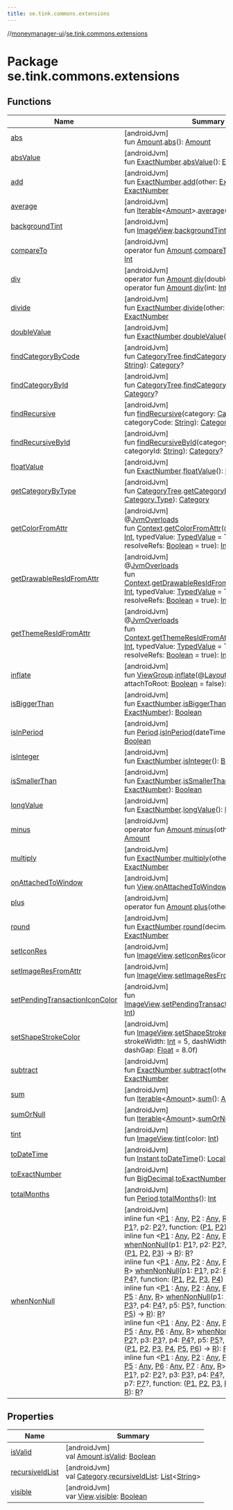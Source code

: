 ```yaml
---
title: se.tink.commons.extensions
---
```

//[moneymanager-ui](../../index.html)/[se.tink.commons.extensions](index.html)



# Package se.tink.commons.extensions



## Functions


| Name | Summary |
|---|---|
| [abs](abs.html) | [androidJvm]<br>fun [Amount](../com.tink.model.misc/-amount/index.html).[abs](abs.html)(): [Amount](../com.tink.model.misc/-amount/index.html) |
| [absValue](abs-value.html) | [androidJvm]<br>fun [ExactNumber](../com.tink.model.misc/-exact-number/index.html).[absValue](abs-value.html)(): [ExactNumber](../com.tink.model.misc/-exact-number/index.html) |
| [add](add.html) | [androidJvm]<br>fun [ExactNumber](../com.tink.model.misc/-exact-number/index.html).[add](add.html)(other: [ExactNumber](../com.tink.model.misc/-exact-number/index.html)): [ExactNumber](../com.tink.model.misc/-exact-number/index.html) |
| [average](average.html) | [androidJvm]<br>fun [Iterable](https://kotlinlang.org/api/latest/jvm/stdlib/kotlin.collections/-iterable/index.html)&lt;[Amount](../com.tink.model.misc/-amount/index.html)&gt;.[average](average.html)(): [Amount](../com.tink.model.misc/-amount/index.html) |
| [backgroundTint](background-tint.html) | [androidJvm]<br>fun [ImageView](https://developer.android.com/reference/kotlin/android/widget/ImageView.html).[backgroundTint](background-tint.html)(color: [Int](https://kotlinlang.org/api/latest/jvm/stdlib/kotlin/-int/index.html)) |
| [compareTo](compare-to.html) | [androidJvm]<br>operator fun [Amount](../com.tink.model.misc/-amount/index.html).[compareTo](compare-to.html)(other: [Amount](../com.tink.model.misc/-amount/index.html)): [Int](https://kotlinlang.org/api/latest/jvm/stdlib/kotlin/-int/index.html) |
| [div](div.html) | [androidJvm]<br>operator fun [Amount](../com.tink.model.misc/-amount/index.html).[div](div.html)(double: [Double](https://kotlinlang.org/api/latest/jvm/stdlib/kotlin/-double/index.html)): [Amount](../com.tink.model.misc/-amount/index.html)<br>operator fun [Amount](../com.tink.model.misc/-amount/index.html).[div](div.html)(int: [Int](https://kotlinlang.org/api/latest/jvm/stdlib/kotlin/-int/index.html)): [Amount](../com.tink.model.misc/-amount/index.html) |
| [divide](divide.html) | [androidJvm]<br>fun [ExactNumber](../com.tink.model.misc/-exact-number/index.html).[divide](divide.html)(other: [ExactNumber](../com.tink.model.misc/-exact-number/index.html)): [ExactNumber](../com.tink.model.misc/-exact-number/index.html) |
| [doubleValue](double-value.html) | [androidJvm]<br>fun [ExactNumber](../com.tink.model.misc/-exact-number/index.html).[doubleValue](double-value.html)(): [Double](https://kotlinlang.org/api/latest/jvm/stdlib/kotlin/-double/index.html) |
| [findCategoryByCode](find-category-by-code.html) | [androidJvm]<br>fun [CategoryTree](../com.tink.model.category/-category-tree/index.html).[findCategoryByCode](find-category-by-code.html)(code: [String](https://kotlinlang.org/api/latest/jvm/stdlib/kotlin/-string/index.html)): [Category](../com.tink.model.category/-category/index.html)? |
| [findCategoryById](find-category-by-id.html) | [androidJvm]<br>fun [CategoryTree](../com.tink.model.category/-category-tree/index.html).[findCategoryById](find-category-by-id.html)(id: [String](https://kotlinlang.org/api/latest/jvm/stdlib/kotlin/-string/index.html)): [Category](../com.tink.model.category/-category/index.html)? |
| [findRecursive](find-recursive.html) | [androidJvm]<br>fun [findRecursive](find-recursive.html)(category: [Category](../com.tink.model.category/-category/index.html), categoryCode: [String](https://kotlinlang.org/api/latest/jvm/stdlib/kotlin/-string/index.html)): [Category](../com.tink.model.category/-category/index.html)? |
| [findRecursiveById](find-recursive-by-id.html) | [androidJvm]<br>fun [findRecursiveById](find-recursive-by-id.html)(category: [Category](../com.tink.model.category/-category/index.html), categoryId: [String](https://kotlinlang.org/api/latest/jvm/stdlib/kotlin/-string/index.html)): [Category](../com.tink.model.category/-category/index.html)? |
| [floatValue](float-value.html) | [androidJvm]<br>fun [ExactNumber](../com.tink.model.misc/-exact-number/index.html).[floatValue](float-value.html)(): [Float](https://kotlinlang.org/api/latest/jvm/stdlib/kotlin/-float/index.html) |
| [getCategoryByType](get-category-by-type.html) | [androidJvm]<br>fun [CategoryTree](../com.tink.model.category/-category-tree/index.html).[getCategoryByType](get-category-by-type.html)(type: [Category.Type](../com.tink.model.category/-category/-type/index.html)): [Category](../com.tink.model.category/-category/index.html) |
| [getColorFromAttr](get-color-from-attr.html) | [androidJvm]<br>@[JvmOverloads](https://kotlinlang.org/api/latest/jvm/stdlib/kotlin.jvm/-jvm-overloads/index.html)<br>fun [Context](https://developer.android.com/reference/kotlin/android/content/Context.html).[getColorFromAttr](get-color-from-attr.html)(@[AttrRes](https://developer.android.com/reference/kotlin/androidx/annotation/AttrRes.html)attrColor: [Int](https://kotlinlang.org/api/latest/jvm/stdlib/kotlin/-int/index.html), typedValue: [TypedValue](https://developer.android.com/reference/kotlin/android/util/TypedValue.html) = TypedValue(), resolveRefs: [Boolean](https://kotlinlang.org/api/latest/jvm/stdlib/kotlin/-boolean/index.html) = true): [Int](https://kotlinlang.org/api/latest/jvm/stdlib/kotlin/-int/index.html) |
| [getDrawableResIdFromAttr](get-drawable-res-id-from-attr.html) | [androidJvm]<br>@[JvmOverloads](https://kotlinlang.org/api/latest/jvm/stdlib/kotlin.jvm/-jvm-overloads/index.html)<br>fun [Context](https://developer.android.com/reference/kotlin/android/content/Context.html).[getDrawableResIdFromAttr](get-drawable-res-id-from-attr.html)(@[AttrRes](https://developer.android.com/reference/kotlin/androidx/annotation/AttrRes.html)attrId: [Int](https://kotlinlang.org/api/latest/jvm/stdlib/kotlin/-int/index.html), typedValue: [TypedValue](https://developer.android.com/reference/kotlin/android/util/TypedValue.html) = TypedValue(), resolveRefs: [Boolean](https://kotlinlang.org/api/latest/jvm/stdlib/kotlin/-boolean/index.html) = true): [Int](https://kotlinlang.org/api/latest/jvm/stdlib/kotlin/-int/index.html) |
| [getThemeResIdFromAttr](get-theme-res-id-from-attr.html) | [androidJvm]<br>@[JvmOverloads](https://kotlinlang.org/api/latest/jvm/stdlib/kotlin.jvm/-jvm-overloads/index.html)<br>fun [Context](https://developer.android.com/reference/kotlin/android/content/Context.html).[getThemeResIdFromAttr](get-theme-res-id-from-attr.html)(@[AttrRes](https://developer.android.com/reference/kotlin/androidx/annotation/AttrRes.html)attrId: [Int](https://kotlinlang.org/api/latest/jvm/stdlib/kotlin/-int/index.html), typedValue: [TypedValue](https://developer.android.com/reference/kotlin/android/util/TypedValue.html) = TypedValue(), resolveRefs: [Boolean](https://kotlinlang.org/api/latest/jvm/stdlib/kotlin/-boolean/index.html) = true): [Int](https://kotlinlang.org/api/latest/jvm/stdlib/kotlin/-int/index.html) |
| [inflate](inflate.html) | [androidJvm]<br>fun [ViewGroup](https://developer.android.com/reference/kotlin/android/view/ViewGroup.html).[inflate](inflate.html)(@[LayoutRes](https://developer.android.com/reference/kotlin/androidx/annotation/LayoutRes.html)layoutId: [Int](https://kotlinlang.org/api/latest/jvm/stdlib/kotlin/-int/index.html), attachToRoot: [Boolean](https://kotlinlang.org/api/latest/jvm/stdlib/kotlin/-boolean/index.html) = false): [View](https://developer.android.com/reference/kotlin/android/view/View.html) |
| [isBiggerThan](is-bigger-than.html) | [androidJvm]<br>fun [ExactNumber](../com.tink.model.misc/-exact-number/index.html).[isBiggerThan](is-bigger-than.html)(other: [ExactNumber](../com.tink.model.misc/-exact-number/index.html)): [Boolean](https://kotlinlang.org/api/latest/jvm/stdlib/kotlin/-boolean/index.html) |
| [isInPeriod](is-in-period.html) | [androidJvm]<br>fun [Period](../com.tink.model.time/-period/index.html).[isInPeriod](is-in-period.html)(dateTime: [LocalDateTime](https://developer.android.com/reference/kotlin/java/time/LocalDateTime.html)): [Boolean](https://kotlinlang.org/api/latest/jvm/stdlib/kotlin/-boolean/index.html) |
| [isInteger](is-integer.html) | [androidJvm]<br>fun [ExactNumber](../com.tink.model.misc/-exact-number/index.html).[isInteger](is-integer.html)(): [Boolean](https://kotlinlang.org/api/latest/jvm/stdlib/kotlin/-boolean/index.html) |
| [isSmallerThan](is-smaller-than.html) | [androidJvm]<br>fun [ExactNumber](../com.tink.model.misc/-exact-number/index.html).[isSmallerThan](is-smaller-than.html)(other: [ExactNumber](../com.tink.model.misc/-exact-number/index.html)): [Boolean](https://kotlinlang.org/api/latest/jvm/stdlib/kotlin/-boolean/index.html) |
| [longValue](long-value.html) | [androidJvm]<br>fun [ExactNumber](../com.tink.model.misc/-exact-number/index.html).[longValue](long-value.html)(): [Long](https://kotlinlang.org/api/latest/jvm/stdlib/kotlin/-long/index.html) |
| [minus](minus.html) | [androidJvm]<br>operator fun [Amount](../com.tink.model.misc/-amount/index.html).[minus](minus.html)(other: [Amount](../com.tink.model.misc/-amount/index.html)): [Amount](../com.tink.model.misc/-amount/index.html) |
| [multiply](multiply.html) | [androidJvm]<br>fun [ExactNumber](../com.tink.model.misc/-exact-number/index.html).[multiply](multiply.html)(other: [ExactNumber](../com.tink.model.misc/-exact-number/index.html)): [ExactNumber](../com.tink.model.misc/-exact-number/index.html) |
| [onAttachedToWindow](on-attached-to-window.html) | [androidJvm]<br>fun [View](https://developer.android.com/reference/kotlin/android/view/View.html).[onAttachedToWindow](on-attached-to-window.html)(action: () -&gt; [Unit](https://kotlinlang.org/api/latest/jvm/stdlib/kotlin/-unit/index.html)) |
| [plus](plus.html) | [androidJvm]<br>operator fun [Amount](../com.tink.model.misc/-amount/index.html).[plus](plus.html)(other: [Amount](../com.tink.model.misc/-amount/index.html)): [Amount](../com.tink.model.misc/-amount/index.html) |
| [round](round.html) | [androidJvm]<br>fun [ExactNumber](../com.tink.model.misc/-exact-number/index.html).[round](round.html)(decimals: [Int](https://kotlinlang.org/api/latest/jvm/stdlib/kotlin/-int/index.html)): [ExactNumber](../com.tink.model.misc/-exact-number/index.html) |
| [setIconRes](set-icon-res.html) | [androidJvm]<br>fun [ImageView](https://developer.android.com/reference/kotlin/android/widget/ImageView.html).[setIconRes](set-icon-res.html)(iconRes: [IconResource](../se.tink.commons.icons/-icon-resource/index.html)) |
| [setImageResFromAttr](set-image-res-from-attr.html) | [androidJvm]<br>fun [ImageView](https://developer.android.com/reference/kotlin/android/widget/ImageView.html).[setImageResFromAttr](set-image-res-from-attr.html)(attrResId: [Int](https://kotlinlang.org/api/latest/jvm/stdlib/kotlin/-int/index.html)) |
| [setPendingTransactionIconColor](set-pending-transaction-icon-color.html) | [androidJvm]<br>fun [ImageView](https://developer.android.com/reference/kotlin/android/widget/ImageView.html).[setPendingTransactionIconColor](set-pending-transaction-icon-color.html)(color: [Int](https://kotlinlang.org/api/latest/jvm/stdlib/kotlin/-int/index.html)) |
| [setShapeStrokeColor](set-shape-stroke-color.html) | [androidJvm]<br>fun [ImageView](https://developer.android.com/reference/kotlin/android/widget/ImageView.html).[setShapeStrokeColor](set-shape-stroke-color.html)(iconColor: [Int](https://kotlinlang.org/api/latest/jvm/stdlib/kotlin/-int/index.html), strokeWidth: [Int](https://kotlinlang.org/api/latest/jvm/stdlib/kotlin/-int/index.html) = 5, dashWidth: [Float](https://kotlinlang.org/api/latest/jvm/stdlib/kotlin/-float/index.html) = 5.0f, dashGap: [Float](https://kotlinlang.org/api/latest/jvm/stdlib/kotlin/-float/index.html) = 8.0f) |
| [subtract](subtract.html) | [androidJvm]<br>fun [ExactNumber](../com.tink.model.misc/-exact-number/index.html).[subtract](subtract.html)(other: [ExactNumber](../com.tink.model.misc/-exact-number/index.html)): [ExactNumber](../com.tink.model.misc/-exact-number/index.html) |
| [sum](sum.html) | [androidJvm]<br>fun [Iterable](https://kotlinlang.org/api/latest/jvm/stdlib/kotlin.collections/-iterable/index.html)&lt;[Amount](../com.tink.model.misc/-amount/index.html)&gt;.[sum](sum.html)(): [Amount](../com.tink.model.misc/-amount/index.html) |
| [sumOrNull](sum-or-null.html) | [androidJvm]<br>fun [Iterable](https://kotlinlang.org/api/latest/jvm/stdlib/kotlin.collections/-iterable/index.html)&lt;[Amount](../com.tink.model.misc/-amount/index.html)&gt;.[sumOrNull](sum-or-null.html)(): [Amount](../com.tink.model.misc/-amount/index.html)? |
| [tint](tint.html) | [androidJvm]<br>fun [ImageView](https://developer.android.com/reference/kotlin/android/widget/ImageView.html).[tint](tint.html)(color: [Int](https://kotlinlang.org/api/latest/jvm/stdlib/kotlin/-int/index.html)) |
| [toDateTime](to-date-time.html) | [androidJvm]<br>fun [Instant](https://developer.android.com/reference/kotlin/java/time/Instant.html).[toDateTime](to-date-time.html)(): [LocalDateTime](https://developer.android.com/reference/kotlin/java/time/LocalDateTime.html) |
| [toExactNumber](to-exact-number.html) | [androidJvm]<br>fun [BigDecimal](https://developer.android.com/reference/kotlin/java/math/BigDecimal.html).[toExactNumber](to-exact-number.html)(): [ExactNumber](../com.tink.model.misc/-exact-number/index.html) |
| [totalMonths](total-months.html) | [androidJvm]<br>fun [Period](https://developer.android.com/reference/kotlin/java/time/Period.html).[totalMonths](total-months.html)(): [Int](https://kotlinlang.org/api/latest/jvm/stdlib/kotlin/-int/index.html) |
| [whenNonNull](when-non-null.html) | [androidJvm]<br>inline fun &lt;[P1](when-non-null.html) : [Any](https://kotlinlang.org/api/latest/jvm/stdlib/kotlin/-any/index.html), [P2](when-non-null.html) : [Any](https://kotlinlang.org/api/latest/jvm/stdlib/kotlin/-any/index.html), [R](when-non-null.html)&gt; [whenNonNull](when-non-null.html)(p1: [P1](when-non-null.html)?, p2: [P2](when-non-null.html)?, function: ([P1](when-non-null.html), [P2](when-non-null.html)) -&gt; [R](when-non-null.html)): [R](when-non-null.html)?<br>inline fun &lt;[P1](when-non-null.html) : [Any](https://kotlinlang.org/api/latest/jvm/stdlib/kotlin/-any/index.html), [P2](when-non-null.html) : [Any](https://kotlinlang.org/api/latest/jvm/stdlib/kotlin/-any/index.html), [P3](when-non-null.html) : [Any](https://kotlinlang.org/api/latest/jvm/stdlib/kotlin/-any/index.html), [R](when-non-null.html)&gt; [whenNonNull](when-non-null.html)(p1: [P1](when-non-null.html)?, p2: [P2](when-non-null.html)?, p3: [P3](when-non-null.html)?, function: ([P1](when-non-null.html), [P2](when-non-null.html), [P3](when-non-null.html)) -&gt; [R](when-non-null.html)): [R](when-non-null.html)?<br>inline fun &lt;[P1](when-non-null.html) : [Any](https://kotlinlang.org/api/latest/jvm/stdlib/kotlin/-any/index.html), [P2](when-non-null.html) : [Any](https://kotlinlang.org/api/latest/jvm/stdlib/kotlin/-any/index.html), [P3](when-non-null.html) : [Any](https://kotlinlang.org/api/latest/jvm/stdlib/kotlin/-any/index.html), [P4](when-non-null.html) : [Any](https://kotlinlang.org/api/latest/jvm/stdlib/kotlin/-any/index.html), [R](when-non-null.html)&gt; [whenNonNull](when-non-null.html)(p1: [P1](when-non-null.html)?, p2: [P2](when-non-null.html)?, p3: [P3](when-non-null.html)?, p4: [P4](when-non-null.html)?, function: ([P1](when-non-null.html), [P2](when-non-null.html), [P3](when-non-null.html), [P4](when-non-null.html)) -&gt; [R](when-non-null.html)): [R](when-non-null.html)?<br>inline fun &lt;[P1](when-non-null.html) : [Any](https://kotlinlang.org/api/latest/jvm/stdlib/kotlin/-any/index.html), [P2](when-non-null.html) : [Any](https://kotlinlang.org/api/latest/jvm/stdlib/kotlin/-any/index.html), [P3](when-non-null.html) : [Any](https://kotlinlang.org/api/latest/jvm/stdlib/kotlin/-any/index.html), [P4](when-non-null.html) : [Any](https://kotlinlang.org/api/latest/jvm/stdlib/kotlin/-any/index.html), [P5](when-non-null.html) : [Any](https://kotlinlang.org/api/latest/jvm/stdlib/kotlin/-any/index.html), [R](when-non-null.html)&gt; [whenNonNull](when-non-null.html)(p1: [P1](when-non-null.html)?, p2: [P2](when-non-null.html)?, p3: [P3](when-non-null.html)?, p4: [P4](when-non-null.html)?, p5: [P5](when-non-null.html)?, function: ([P1](when-non-null.html), [P2](when-non-null.html), [P3](when-non-null.html), [P4](when-non-null.html), [P5](when-non-null.html)) -&gt; [R](when-non-null.html)): [R](when-non-null.html)?<br>inline fun &lt;[P1](when-non-null.html) : [Any](https://kotlinlang.org/api/latest/jvm/stdlib/kotlin/-any/index.html), [P2](when-non-null.html) : [Any](https://kotlinlang.org/api/latest/jvm/stdlib/kotlin/-any/index.html), [P3](when-non-null.html) : [Any](https://kotlinlang.org/api/latest/jvm/stdlib/kotlin/-any/index.html), [P4](when-non-null.html) : [Any](https://kotlinlang.org/api/latest/jvm/stdlib/kotlin/-any/index.html), [P5](when-non-null.html) : [Any](https://kotlinlang.org/api/latest/jvm/stdlib/kotlin/-any/index.html), [P6](when-non-null.html) : [Any](https://kotlinlang.org/api/latest/jvm/stdlib/kotlin/-any/index.html), [R](when-non-null.html)&gt; [whenNonNull](when-non-null.html)(p1: [P1](when-non-null.html)?, p2: [P2](when-non-null.html)?, p3: [P3](when-non-null.html)?, p4: [P4](when-non-null.html)?, p5: [P5](when-non-null.html)?, p6: [P6](when-non-null.html)?, function: ([P1](when-non-null.html), [P2](when-non-null.html), [P3](when-non-null.html), [P4](when-non-null.html), [P5](when-non-null.html), [P6](when-non-null.html)) -&gt; [R](when-non-null.html)): [R](when-non-null.html)?<br>inline fun &lt;[P1](when-non-null.html) : [Any](https://kotlinlang.org/api/latest/jvm/stdlib/kotlin/-any/index.html), [P2](when-non-null.html) : [Any](https://kotlinlang.org/api/latest/jvm/stdlib/kotlin/-any/index.html), [P3](when-non-null.html) : [Any](https://kotlinlang.org/api/latest/jvm/stdlib/kotlin/-any/index.html), [P4](when-non-null.html) : [Any](https://kotlinlang.org/api/latest/jvm/stdlib/kotlin/-any/index.html), [P5](when-non-null.html) : [Any](https://kotlinlang.org/api/latest/jvm/stdlib/kotlin/-any/index.html), [P6](when-non-null.html) : [Any](https://kotlinlang.org/api/latest/jvm/stdlib/kotlin/-any/index.html), [P7](when-non-null.html) : [Any](https://kotlinlang.org/api/latest/jvm/stdlib/kotlin/-any/index.html), [R](when-non-null.html)&gt; [whenNonNull](when-non-null.html)(p1: [P1](when-non-null.html)?, p2: [P2](when-non-null.html)?, p3: [P3](when-non-null.html)?, p4: [P4](when-non-null.html)?, p5: [P5](when-non-null.html)?, p6: [P6](when-non-null.html)?, p7: [P7](when-non-null.html)?, function: ([P1](when-non-null.html), [P2](when-non-null.html), [P3](when-non-null.html), [P4](when-non-null.html), [P5](when-non-null.html), [P6](when-non-null.html), [P7](when-non-null.html)) -&gt; [R](when-non-null.html)): [R](when-non-null.html)? |


## Properties


| Name | Summary |
|---|---|
| [isValid](is-valid.html) | [androidJvm]<br>val [Amount](../com.tink.model.misc/-amount/index.html).[isValid](is-valid.html): [Boolean](https://kotlinlang.org/api/latest/jvm/stdlib/kotlin/-boolean/index.html) |
| [recursiveIdList](recursive-id-list.html) | [androidJvm]<br>val [Category](../com.tink.model.category/-category/index.html).[recursiveIdList](recursive-id-list.html): [List](https://kotlinlang.org/api/latest/jvm/stdlib/kotlin.collections/-list/index.html)&lt;[String](https://kotlinlang.org/api/latest/jvm/stdlib/kotlin/-string/index.html)&gt; |
| [visible](visible.html) | [androidJvm]<br>var [View](https://developer.android.com/reference/kotlin/android/view/View.html).[visible](visible.html): [Boolean](https://kotlinlang.org/api/latest/jvm/stdlib/kotlin/-boolean/index.html) |

